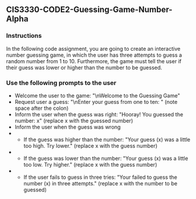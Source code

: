 ## CIS3330-CODE2-Guessing-Game-Number-Alpha

### Instructions

In the following code assignment, you are going to create an interactive number guessing game, in which the user has three attempts to guess a random number from 1 to 10. Furthermore, the game must tell the user if their guess was lower or higher than the number to be guessed.

### Use the following prompts to the user

- Welcome the user to the game: "\nWelcome to the Guessing Game"
- Request user a guess: "\nEnter your guess from one to ten: " (note space after the colon)
- Inform the user when the guess was right: "Hooray! You guessed the number: x" (replace x with the guessed number)
- Inform the user when the guess was wrong
- - If the guess was higher than the number: "Your guess (x) was a little too high. Try lower." (replace x with the guess number)
- - If the guess was lower than the number: "Your guess (x) was a little too low. Try higher." (replace x with the guess number)
- - If the user fails to guess in three tries: "Your failed to guess the number (x) in three attempts." (replace x with the number to be guessed)
